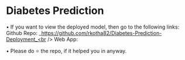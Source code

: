# Diabetes Prediction

• If you want to view the deployed model, then go to the following links:<br />
Github Repo: _https://github.com/rkotha82/Diabetes-Prediction-Deployment_<br />
Web App: 

• Please do ⭐ the repo, if it helped you in anyway.
